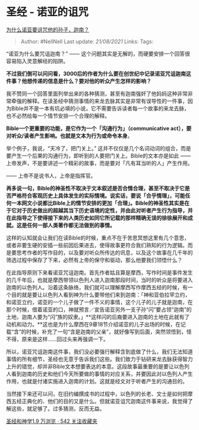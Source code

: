 # 圣经 - 诺亚的诅咒
[为什么诺亚要诅咒他的孙子，迦南？](https://www.zhihu.com/question/31334278/answer/368701979)

> Author: #NellNell 
> Last update: *21/08/2021* 
> Links:
> Tags: 

“诺亚为什么要咒诅迦南？” —— 这个问题其实是无解的，而硬要安排一个回答很容易陷入灵意解经的陷阱。

**不过我们倒可以问问看，3000后的作者为什么要在创世纪中记录诺亚咒诅迦南这件事？他想传递的信息是什么？要对他的听众产生怎样的影响？**

我不赞同一个回答里面列举出来的各种猜测，甚至有迦南强奸了他妈妈这种非常非常牵强的解释。在读圣经中猜测事情的来龙去脉其实是非常有误导性的一件事，因为Bible并不是一本有坑必填的小说，它不需要告诉读者每一个故事的来龙去脉，也不必然给每一个情节安排一个合理的解释。

**Bible一个更重要的功能，是它作为一个「沟通行为」（communicative act），要对听众/读者产生影响。**也就是**文本为行为或命令本身**。

举个例子，我说，“天冷了，把门关上。” 这并不仅仅是几个名词动词的组合，而是要产生一个后果的沟通行为，即听到的人要把门关上。Bible的文本亦是如此 —— 上帝发声，不是要讲述一个精彩的故事，而是要对「凡有耳当听的人」产生作用。

—— 上帝不是说书人，上帝是指挥官。

**再多说一句，Bible的神圣性不取决于文本叙述是否合情合理，甚至不取决于它是否严格符合客观历史上具体发生的实际情境。说实话，要说「合乎情理」，可能任何一本网文小说都比Bible上的情节安排的更加「合理」。Bible的神圣性其实是在于它对于历史做出的超越其当下历史语境的定性，并由此对听者产生行为指导，并在此指导之下使得接下来的人类历史如同它所记载的那样精确无误的徐徐展开和成就。这是任何一部人类著作都无法做到的事情。**

这样的认知就会让我们在读Bible的时候，重点不在于苦思冥想这里有几个意思，或者非要生硬的安插一些前因后果进去，使得故事更符合我们熟知的行为逻辑。而是要思考作者的写作目的，以及要对听众所传达的讯息，以及这个故事在几千年的筛选过程中保存了下来，必然有上帝的保守和驱动，那么他要我们领悟什么？

在此指导原则下来看诺亚咒诅迦南。首先作者姑且算是摩西，写作时间是事件发生的几千年后，也就是摩西带领以色列人进入迦南那段时间，当时的听众是将要进入迦南的以色列人。沿着这条脉络，我们就可以理解摩西写作摩西五经的时候，有一个目的就是要让以色列人看到神为什么要带他们来到迦南：「神和亚伯拉罕立约，和诺亚立约，诺亚的一个儿子做了一件不义的事情，这个儿子的儿子就是迦南，在那个时候，借着诺亚的口，神就预言／宣告诺亚另外一支子孙“闪”要占领“迦南”的土地，迦南人要为“闪”族的奴隶。」**这样闪的后裔要进入迦南的土地在此就有了动机和动力。**这也是为什么摩西在9章18节介绍诺亚的儿子出场的时候，在记载“含”的时候，补充了一句“含是迦南的父亲”，就好像写到后面，突然领悟到，怪不得，原来是这样……回过头来再强调一下。

所以，诺亚咒诅迦南这件事，我们没必要强行解释含到底做了什么，我们无法知道事情的所有细节，圣经也无意于告诉我们这些。我们致力于钻研来龙去脉获得智力上升的错觉，却并非Bible文本想要表达的本意。这段故事最重要的是要让以色列人看到迦南的历史和他们今天所要做的事情的对应关系，并要因此对以色列人产生作用，也就是付诸实施进入迦南的计划。这就是经文对于听者产生的沟通目的。

当然接下来还可以问，在旧约编撰成书的过程中，以色列的长老、文士是如何把摩西五经正典化的、他们的目的又是什么。但就诺亚诅咒迦南这件事来说，我觉得了解这些，就足够了。过多猜测，反而无益。

[圣经和神学1.9 万浏览 · 542 关注收藏夹](https://www.zhihu.com/collection/313814574)
